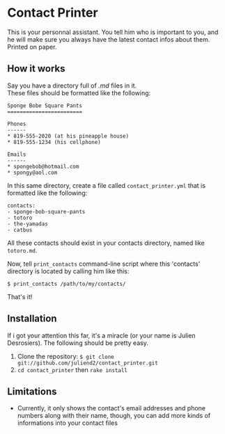 Contact Printer
===============

This is your personnal assistant. You tell him who is important to you, and he
will make sure you always have the latest contact infos about them. Printed on
paper.

How it works
------------

Say you have a directory full of *<contact-name>.md* files in it.  
These files should be formatted like the following:

    Sponge Bobe Square Pants
    ========================

    Phones
    ------
    * 819-555-2020 (at his pineapple house)
    * 819-555-1234 (his cellphone)

    Emails
    ------
    * spongebob@hotmail.com
    * spongy@aol.com

In this same directory, create a file called `contact_printer.yml` that is formatted like the following:

    contacts:
    - sponge-bob-square-pants
    - totoro
    - the-yamadas
    - catbus

All these contacts should exist in your contacts directory, named like
`totoro.md`.

Now, tell `print_contacts` command-line script where this 'contacts' directory is located
by calling him like this:

    $ print_contacts /path/to/my/contacts/

That's it!

Installation
------------

If i got your attention this far, it's a miracle (or your name is Julien
Desrosiers). The following should be pretty easy.

1. Clone the repository: `$ git clone git://github.com/juliend2/contact_printer.git`
2. `cd contact_printer` then `rake install`

Limitations
-----------

* Currently, it only shows the contact's email addresses and phone numbers
  along with their name, though, you can add more kinds of informations into your contact files


